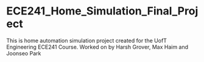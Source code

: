# ECE241_Home_Simulation_Final_Project
This is  home automation simulation project created for the UofT Engineering ECE241 Course. Worked on by Harsh Grover, Max Haim and Joonseo Park
